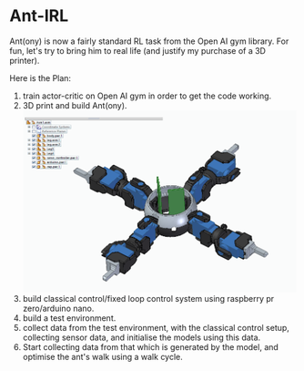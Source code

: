 # Ant-IRL

Ant(ony) is now a fairly standard RL task from the Open AI gym library. For fun, let's try to bring him to real life (and justify my purchase of a 3D printer).

Here is the Plan:
1) train actor-critic on Open AI gym in order to get the code working.
2) 3D print and build Ant(ony).
![alt text](https://github.com/charliexchen/Ant-IRL/blob/main/Parts/ant.png)
3) build classical control/fixed loop control system using raspberry pr zero/arduino nano.
4) build a test environment.
5) collect data from the test environment, with the classical control setup, collecting sensor data, and initialise the models using this data.
6) Start collecting data from that which is generated by the model, and optimise the ant's walk using a walk cycle.
